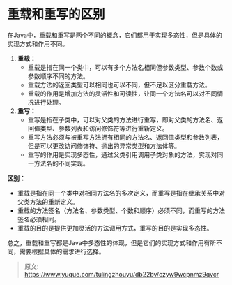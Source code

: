 # 重载和重写的区别

在Java中，重载和重写是两个不同的概念，它们都用于实现多态性，但是具体的实现方式和作用不同。

1. **重载：**
   - 重载是指在同一个类中，可以有多个方法名相同但参数类型、参数个数或参数顺序不同的方法。
   - 重载方法的返回类型可以相同也可以不同，但不足以区分重载方法。
   - 重载的作用是增加方法的灵活性和可读性，让同一个方法名可以对不同情况进行处理。
2. **重写：**
   - 重写是指在子类中，可以对父类的方法进行重写，即对父类的方法名、返回值类型、参数列表和访问修饰符等进行重新定义。
   - 重写方法必须与被重写方法拥有相同的方法名、返回值类型和参数列表，但是可以更改访问修饰符、抛出的异常类型和方法体等。
   - 重写的作用是实现多态性，通过父类引用调用子类对象的方法，实现对同一方法名的不同实现。

**区别：**

- 重载是指在同一个类中对相同方法名的多次定义，而重写是指在继承关系中对父类方法的重新定义。
- 重载的方法签名（方法名、参数类型、个数和顺序）必须不同，而重写的方法签名必须相同。
- 重载的目的是提供更加灵活的方法调用方式，重写的目的是实现多态性。

总之，重载和重写都是Java中多态性的体现，但是它们的实现方式和作用有所不同，需要根据具体的需求进行选择。


> 原文: <https://www.yuque.com/tulingzhouyu/db22bv/czyw9wcpnmz9qvcr>